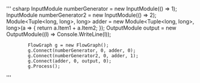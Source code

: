  ''' csharp
            InputModule<long> numberGenerator = new InputModule<long>(() => 1);
            InputModule<long> numberGenerator2 = new InputModule<long>(() => 2);
            Module<Tuple<long, long>, long> adder = new Module<Tuple<long, long>, long>(a => { return a.Item1 + a.Item2; });
            OutputModule<long> output = new OutputModule<long>((l) => Console.WriteLine(l));

            FlowGraph g = new FlowGraph();
            g.Connect(numberGenerator, 0, adder, 0);
            g.Connect(numberGenerator2, 0, adder, 1);
            g.Connect(adder, 0, output, 0);
            g.Process();
'''